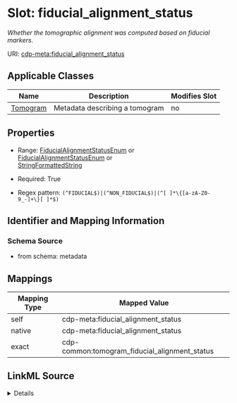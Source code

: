 

# Slot: fiducial_alignment_status


_Whether the tomographic alignment was computed based on fiducial markers._



URI: [cdp-meta:fiducial_alignment_status](metadatafiducial_alignment_status)



<!-- no inheritance hierarchy -->





## Applicable Classes

| Name | Description | Modifies Slot |
| --- | --- | --- |
| [Tomogram](Tomogram.md) | Metadata describing a tomogram |  no  |







## Properties

* Range: [FiducialAlignmentStatusEnum](FiducialAlignmentStatusEnum.md)&nbsp;or&nbsp;<br />[FiducialAlignmentStatusEnum](FiducialAlignmentStatusEnum.md)&nbsp;or&nbsp;<br />[StringFormattedString](StringFormattedString.md)

* Required: True

* Regex pattern: `(^FIDUCIAL$)|(^NON_FIDUCIAL$)|(^[ ]*\{[a-zA-Z0-9_-]+\}[ ]*$)`





## Identifier and Mapping Information







### Schema Source


* from schema: metadata




## Mappings

| Mapping Type | Mapped Value |
| ---  | ---  |
| self | cdp-meta:fiducial_alignment_status |
| native | cdp-meta:fiducial_alignment_status |
| exact | cdp-common:tomogram_fiducial_alignment_status |




## LinkML Source

<details>
```yaml
name: fiducial_alignment_status
description: Whether the tomographic alignment was computed based on fiducial markers.
from_schema: metadata
exact_mappings:
- cdp-common:tomogram_fiducial_alignment_status
rank: 1000
alias: fiducial_alignment_status
owner: Tomogram
domain_of:
- Tomogram
range: fiducial_alignment_status_enum
required: true
inlined: true
inlined_as_list: true
pattern: (^FIDUCIAL$)|(^NON_FIDUCIAL$)|(^[ ]*\{[a-zA-Z0-9_-]+\}[ ]*$)
any_of:
- range: fiducial_alignment_status_enum
- range: StringFormattedString

```
</details>
